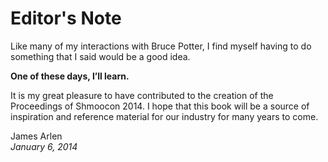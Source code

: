 # Editor's Note

Like many of my interactions with Bruce Potter, I find myself having to do something that I said would be a good idea.

**One of these days, I’ll learn.**

It is my great pleasure to have contributed to the creation of the Proceedings of Shmoocon 2014. I hope that this book will be a source of inspiration and reference material for our industry for many years to come.

James Arlen  
*January 6, 2014*